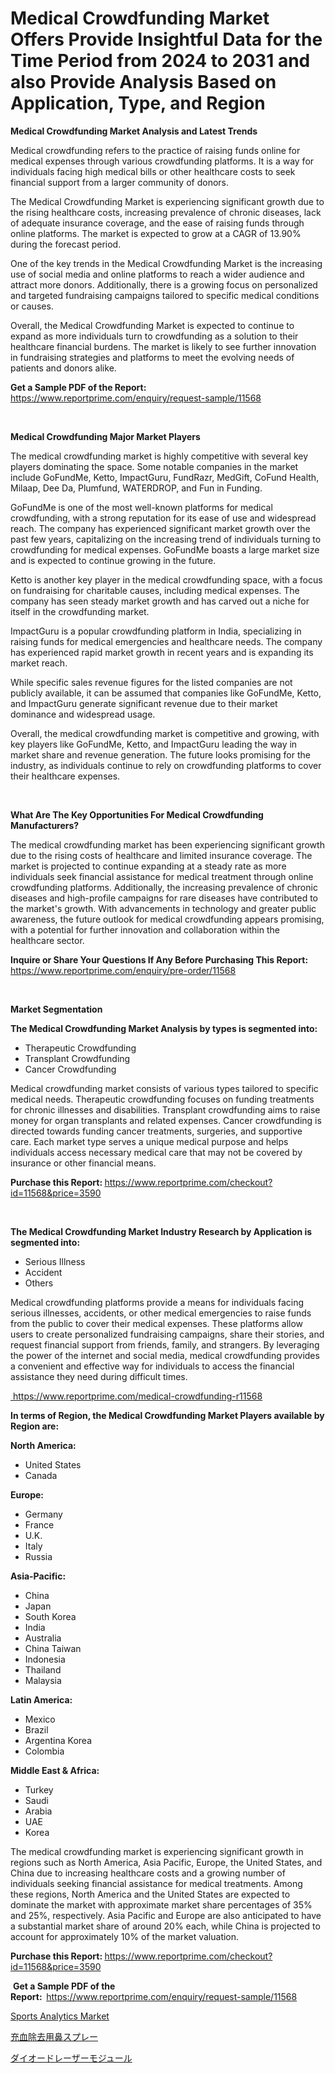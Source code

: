 <p><h1>Medical Crowdfunding Market Offers Provide Insightful Data for the Time Period from 2024 to 2031 and also Provide Analysis Based on Application, Type, and Region</h1></p><p><strong>Medical Crowdfunding Market Analysis and Latest Trends</strong></p>
<p><p>Medical crowdfunding refers to the practice of raising funds online for medical expenses through various crowdfunding platforms. It is a way for individuals facing high medical bills or other healthcare costs to seek financial support from a larger community of donors.</p><p>The Medical Crowdfunding Market is experiencing significant growth due to the rising healthcare costs, increasing prevalence of chronic diseases, lack of adequate insurance coverage, and the ease of raising funds through online platforms. The market is expected to grow at a CAGR of 13.90% during the forecast period.</p><p>One of the key trends in the Medical Crowdfunding Market is the increasing use of social media and online platforms to reach a wider audience and attract more donors. Additionally, there is a growing focus on personalized and targeted fundraising campaigns tailored to specific medical conditions or causes.</p><p>Overall, the Medical Crowdfunding Market is expected to continue to expand as more individuals turn to crowdfunding as a solution to their healthcare financial burdens. The market is likely to see further innovation in fundraising strategies and platforms to meet the evolving needs of patients and donors alike.</p></p>
<p><strong>Get a Sample PDF of the Report:&nbsp;</strong> <a href="https://www.reportprime.com/enquiry/request-sample/11568">https://www.reportprime.com/enquiry/request-sample/11568</a></p>
<p>&nbsp;</p>
<p><strong>Medical Crowdfunding Major Market Players</strong></p>
<p><p>The medical crowdfunding market is highly competitive with several key players dominating the space. Some notable companies in the market include GoFundMe, Ketto, ImpactGuru, FundRazr, MedGift, CoFund Health, Milaap, Dee Da, Plumfund, WATERDROP, and Fun in Funding.</p><p>GoFundMe is one of the most well-known platforms for medical crowdfunding, with a strong reputation for its ease of use and widespread reach. The company has experienced significant market growth over the past few years, capitalizing on the increasing trend of individuals turning to crowdfunding for medical expenses. GoFundMe boasts a large market size and is expected to continue growing in the future.</p><p>Ketto is another key player in the medical crowdfunding space, with a focus on fundraising for charitable causes, including medical expenses. The company has seen steady market growth and has carved out a niche for itself in the crowdfunding market.</p><p>ImpactGuru is a popular crowdfunding platform in India, specializing in raising funds for medical emergencies and healthcare needs. The company has experienced rapid market growth in recent years and is expanding its market reach.</p><p>While specific sales revenue figures for the listed companies are not publicly available, it can be assumed that companies like GoFundMe, Ketto, and ImpactGuru generate significant revenue due to their market dominance and widespread usage.</p><p>Overall, the medical crowdfunding market is competitive and growing, with key players like GoFundMe, Ketto, and ImpactGuru leading the way in market share and revenue generation. The future looks promising for the industry, as individuals continue to rely on crowdfunding platforms to cover their healthcare expenses.</p></p>
<p>&nbsp;</p>
<p><strong>What Are The Key Opportunities For Medical Crowdfunding Manufacturers?</strong></p>
<p><p>The medical crowdfunding market has been experiencing significant growth due to the rising costs of healthcare and limited insurance coverage. The market is projected to continue expanding at a steady rate as more individuals seek financial assistance for medical treatment through online crowdfunding platforms. Additionally, the increasing prevalence of chronic diseases and high-profile campaigns for rare diseases have contributed to the market's growth. With advancements in technology and greater public awareness, the future outlook for medical crowdfunding appears promising, with a potential for further innovation and collaboration within the healthcare sector.</p></p>
<p><strong>Inquire or Share Your Questions If Any Before Purchasing This Report:</strong> <a href="https://www.reportprime.com/enquiry/pre-order/11568">https://www.reportprime.com/enquiry/pre-order/11568</a></p>
<p>&nbsp;</p>
<p><strong>Market Segmentation</strong></p>
<p><strong>The Medical Crowdfunding Market Analysis by types is segmented into:</strong></p>
<p><ul><li>Therapeutic Crowdfunding</li><li>Transplant Crowdfunding</li><li>Cancer Crowdfunding</li></ul></p>
<p><p>Medical crowdfunding market consists of various types tailored to specific medical needs. Therapeutic crowdfunding focuses on funding treatments for chronic illnesses and disabilities. Transplant crowdfunding aims to raise money for organ transplants and related expenses. Cancer crowdfunding is directed towards funding cancer treatments, surgeries, and supportive care. Each market type serves a unique medical purpose and helps individuals access necessary medical care that may not be covered by insurance or other financial means.</p></p>
<p><strong>Purchase this Report:&nbsp;</strong><a href="https://www.reportprime.com/checkout?id=11568&price=3590">https://www.reportprime.com/checkout?id=11568&price=3590</a></p>
<p>&nbsp;</p>
<p><strong>The Medical Crowdfunding Market Industry Research by Application is segmented into:</strong></p>
<p><ul><li>Serious Illness</li><li>Accident</li><li>Others</li></ul></p>
<p><p>Medical crowdfunding platforms provide a means for individuals facing serious illnesses, accidents, or other medical emergencies to raise funds from the public to cover their medical expenses. These platforms allow users to create personalized fundraising campaigns, share their stories, and request financial support from friends, family, and strangers. By leveraging the power of the internet and social media, medical crowdfunding provides a convenient and effective way for individuals to access the financial assistance they need during difficult times.</p></p>
<p><a href="https://www.reportprime.com/medical-crowdfunding-r11568">&nbsp;https://www.reportprime.com/medical-crowdfunding-r11568</a></p>
<p><strong>In terms of Region, the Medical Crowdfunding Market Players available by Region are:</strong></p>
<p>
    <p> <strong> North America: </strong>
        <ul>
            <li>United States</li>
            <li>Canada</li>
        </ul>
        </p> 
    <p> <strong> Europe: </strong>
        <ul>
            <li>Germany</li>
            <li>France</li>
            <li>U.K.</li>
            <li>Italy</li>
            <li>Russia</li>
        </ul>
        </p> 
    <p> <strong> Asia-Pacific: </strong>
        <ul>
            <li>China</li>
            <li>Japan</li>
            <li>South Korea</li>
            <li>India</li>
            <li>Australia</li>
            <li>China Taiwan</li>
            <li>Indonesia</li>
            <li>Thailand</li>
            <li>Malaysia</li>
        </ul>
        </p> 
    <p> <strong> Latin America: </strong>
        <ul>
            <li>Mexico</li>
            <li>Brazil</li>
            <li>Argentina Korea</li>
            <li>Colombia</li>
        </ul>
        </p> 
    <p> <strong> Middle East & Africa: </strong>
        <ul>
            <li>Turkey</li>
            <li>Saudi</li>
            <li>Arabia</li>
            <li>UAE</li>
            <li>Korea</li>
        </ul>
    </p>
    </p>
<p><p>The medical crowdfunding market is experiencing significant growth in regions such as North America, Asia Pacific, Europe, the United States, and China due to increasing healthcare costs and a growing number of individuals seeking financial assistance for medical treatments. Among these regions, North America and the United States are expected to dominate the market with approximate market share percentages of 35% and 25%, respectively. Asia Pacific and Europe are also anticipated to have a substantial market share of around 20% each, while China is projected to account for approximately 10% of the market valuation.</p></p>
<p><strong>Purchase this Report: </strong><a href="https://www.reportprime.com/checkout?id=11568&price=3590">https://www.reportprime.com/checkout?id=11568&price=3590</a></p>
<p>&nbsp;<strong>Get a Sample PDF of the Report:&nbsp;&nbsp;</strong><a href="https://www.reportprime.com/enquiry/request-sample/11568">https://www.reportprime.com/enquiry/request-sample/11568</a></p>
<p><strong></strong></p>
<p><p><a href="https://github.com/WillieWoodard/Market-Research-Report-List-4/blob/main/sports-analytics-market.md">Sports Analytics Market</a></p><p><a href="https://github.com/ppmazlotr77499/Market-Research-Report-List-1/blob/main/525505726292.md">充血除去用鼻スプレー</a></p><p><a href="https://github.com/joaejkdzgyljvo6/Market-Research-Report-List-1/blob/main/331964926291.md">ダイオードレーザーモジュール</a></p></p>